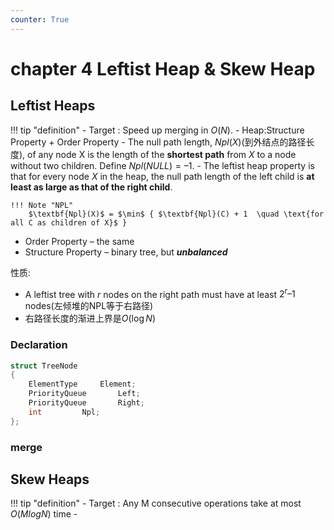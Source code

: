 ```yaml
---
counter: True  
---
```


# chapter 4 Leftist Heap & Skew Heap

## Leftist Heaps

!!! tip "definition"
    - Target : Speed up merging in $O(N)$.
    - Heap:Structure Property + Order Property
    - The null path length, $Npl(X)$(到外结点的路径长度), of any node X is the length of the **shortest path** from $X$ to a node without two children.  Define $Npl(NULL) = –1$.
    - The leftist heap property is that for every node $X$ in the heap, the null path length of the left child is **at least as large as that of the right child**.
    
    !!! Note "NPL"
        $\textbf{Npl}(X)$ = $\min$ { $\textbf{Npl}(C) + 1  \quad \text{for all C as children of X}$ }
        

- Order Property – the same
- Structure Property – binary tree, but ***unbalanced***

性质: 
- A leftist tree with $r$ nodes on the right path must have at least $2^r – 1$ nodes(左倾堆的NPL等于右路径)
- 右路径长度的渐进上界是$O(\log N)$

### Declaration

```cpp
struct TreeNode 
{ 
    ElementType	    Element;
    PriorityQueue	    Left;
    PriorityQueue	    Right;
    int		    Npl;
};
```

### merge

## Skew Heaps

!!! tip "definition"
    - Target : Any M consecutive operations take at most $O(M log N)$ time
    - 

